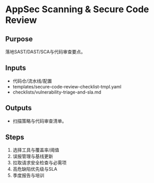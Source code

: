 # AppSec Scanning & Secure Code Review

## Purpose

落地SAST/DAST/SCA与代码审查要点。

## Inputs

- 代码仓/流水线/配置
- templates/secure-code-review-checklist-tmpl.yaml
- checklists/vulnerability-triage-and-sla.md

## Outputs

- 扫描策略与代码审查清单。

## Steps

1. 选择工具与覆盖率/阈值
2. 误报管理与基线更新
3. 拉取请求安全检查与必需项
4. 高危缺陷优先级与SLA
5. 季度报告与培训
